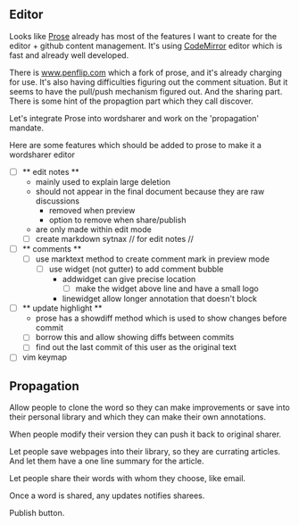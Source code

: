 ## Editor

Looks like [Prose](Prose.io "Prose") already has most of the features I want to create for the editor + github content management. It's using [CodeMirror](CodeMirror.net "CodeMirror") editor which is fast and already well developed.

There is www.penflip.com which a fork of prose, and it's already charging for use.  It's also having difficulties figuring out the comment situation.  But it seems to have the pull/push mechanism figured out.  And the sharing part.  There is some hint of the propagtion part which they call discover.

Let's integrate Prose into wordsharer and work on the 'propagation' mandate.

Here are some features which should be added to prose to make it a wordsharer editor
- [ ] ** edit notes **
  - mainly used to explain large deletion
  - should not appear in the final document because they are raw discussions
    - removed when preview
    - option to remove when share/publish
  - are only made within edit mode
  - [ ] create markdown sytnax // for edit notes //
- [ ] ** comments **
  - [ ] use marktext method to create comment mark in preview mode
    - [ ] use widget (not gutter) to add comment bubble
      - addwidget can give precise location
        - [ ] make the widget above line and have a small logo
      - linewidget allow longer annotation that doesn't block
- [ ] ** update highlight **
  - prose has a showdiff method which is used to show changes before commit
  - [ ] borrow this and allow showing diffs between commits
  - [ ] find out the last commit of this user as the original text
- [ ] vim keymap

## Propagation

Allow people to clone the word so they can make improvements or save into their personal library and which they can make their own annotations.

When people modify their version they can push it back to original sharer.

Let people save webpages into their library, so they are currating articles.  And let them have a one line summary for the article.

Let people share their words with whom they choose, like email.

Once a word is shared, any updates notifies sharees.

Publish button.

